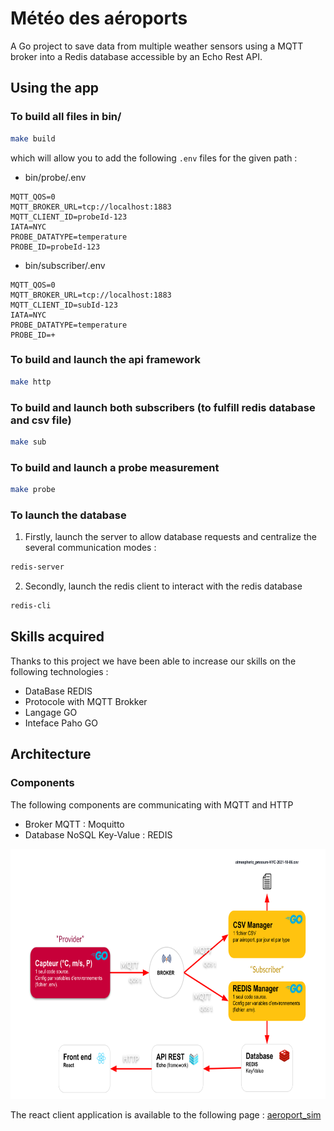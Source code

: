 # Météo des aéroports

A Go project to save data from multiple weather sensors using a MQTT broker into a Redis database accessible by an Echo Rest API.

## Using the app

### To build all files in bin/

```bash
make build
```

which will allow you to add the following `.env` files for the given path :

- bin/probe/.env

```env
MQTT_QOS=0
MQTT_BROKER_URL=tcp://localhost:1883
MQTT_CLIENT_ID=probeId-123
IATA=NYC
PROBE_DATATYPE=temperature
PROBE_ID=probeId-123
```

- bin/subscriber/.env

```env
MQTT_QOS=0
MQTT_BROKER_URL=tcp://localhost:1883
MQTT_CLIENT_ID=subId-123
IATA=NYC
PROBE_DATATYPE=temperature
PROBE_ID=+
```

### To build and launch the api framework

```bash
make http
```

### To build and launch both subscribers (to fulfill redis database and csv file)

```bash
make sub
```

### To build and launch a probe measurement

```bash
make probe
```

### To launch the database

1. Firstly, launch the server to allow database requests and centralize the several communication modes :

```bash
redis-server
```

2. Secondly, launch the redis client to interact with the redis database

```bash
redis-cli
```

## Skills acquired

Thanks to this project we have been able to increase our skills on the following technologies :

- DataBase REDIS
- Protocole with MQTT Brokker
- Langage GO
- Inteface Paho GO

## Architecture

### Components

The following components are communicating with MQTT and HTTP

- Broker MQTT : Moquitto
- Database NoSQL Key-Value : REDIS

<p><img alt="Architecture" src="./docs/Architecture.svg" height="400"></p>

The react client application is available to the following page : [aeroport_sim](https://github.com/Naedri/aeroport_sim)
